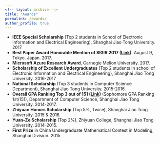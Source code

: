 ```yaml
---
<!-- layout: archive -->
title: "Awards"
permalink: /awards/
author_profile: true
---
```

* **IEEE Special Scholarship** (Top 2 students in School of Electronic Information and Electrical Engineering), Shanghai Jiao Tong University. 2017
* **Best Paper Award Honorable Mention of SIGIR 2017 ([Link](http://sigir.org/sigir2017/program/awards/))**. August 9, Tokyo, Japan. 2017.
* **Microsoft Azure Research Award**, Carnegie Mellon University. 2017.
* **Scholarship of Excellent Undergraduates** (Top 2 students in school of Electronic Information and Electrical Engineering), Shanghai Jiao Tong University. 2016-2017
* **National Scholarship** (Top 3 students in Computer Science Department), Shanghai Jiao Tong University. 2015-2016.
* **Overall GPA Ranking Top 3 out of 151 ([Link](http://lantaoyu.com/files/ranking.pdf))** (Sophomore GPA Ranking 1st/151), Department of Computer Science, Shanghai Jiao Tong University. 2014-2017.
* **Zhiyuan Honors Scholarship** (Top 5%, Twice), Shanghai Jiao Tong University. 2015 & 2016.
* **Yuan-Ze Scholarship** (Top 2%), Zhiyuan College, Shanghai Jiao Tong University. 2014-2015.
* **First Prize** in China Undergraduate Mathematical Contest in Modeling, Shanghai Division. 2015
